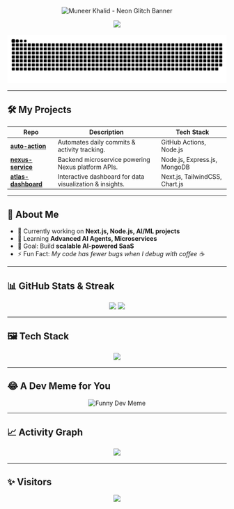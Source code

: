 <!-- =============================== -->
<!-- 🌟 HERO SECTION -->
<!-- =============================== -->

<p align="center">
  <img src="https://svg-banners.vercel.app/api?type=glitch&text1=Muneer%20Khalid&width=900&height=200" alt="Muneer Khalid - Neon Glitch Banner" />
</p>

<p align="center">
  <img src="https://readme-typing-svg.herokuapp.com?font=Fira+Code&size=26&duration=3500&pause=800&color=00E5FF&background=00000000&center=true&vCenter=true&width=800&lines=Full+Stack+Developer+%F0%9F%92%BB;AI+%26+ML+Enthusiast+%F0%9F%A4%96;Building+Scalable+Web+%26+AI+Solutions+🚀" />
</p>

<p align="center">
  <img src="https://raw.githubusercontent.com/Platane/snk/output/github-contribution-grid-snake.svg" />
</p>

---

## 🛠️ My Projects

| Repo | Description | Tech Stack |
|------|-------------|------------|
| [**auto-action**](https://github.com/your-username/auto-action) | Automates daily commits & activity tracking. | GitHub Actions, Node.js |
| [**nexus-service**](https://github.com/your-username/nexus-service) | Backend microservice powering Nexus platform APIs. | Node.js, Express.js, MongoDB |
| [**atlas-dashboard**](https://github.com/your-username/atlas-dashboard) | Interactive dashboard for data visualization & insights. | Next.js, TailwindCSS, Chart.js |

---

## 🚀 About Me

- 🔭 Currently working on **Next.js, Node.js, AI/ML projects**  
- 🌱 Learning **Advanced AI Agents, Microservices**  
- 🎯 Goal: Build **scalable AI-powered SaaS**  
- ⚡ Fun Fact: *My code has fewer bugs when I debug with coffee ☕*

---

## 📊 GitHub Stats & Streak

<p align="center">
  <img height="180em" src="https://github-readme-stats.vercel.app/api?username=your-username&show_icons=true&theme=radical&count_private=true" />
  <img height="180em" src="https://github-readme-streak-stats.herokuapp.com?user=your-username&theme=radical" />
</p>

---

## 🖼️ Tech Stack

<p align="center">
  <img src="https://skillicons.dev/icons?i=react,nextjs,nodejs,express,ts,js,mongodb,mysql,tailwind,python,flask,git,github,graphql" />
</p>

---

## 😂 A Dev Meme for You

<p align="center">
  <img src="https://i.imgur.com/8QdYj5y.png" width="500" alt="Funny Dev Meme"/>
</p>

---

## 📈 Activity Graph

<p align="center">
  <img src="https://github-readme-activity-graph.vercel.app/graph?username=your-username&theme=react-dark&bg_color=0D1117&hide_border=true" />
</p>

---

## ✨ Visitors

<p align="center">
  <img src="https://komarev.com/ghpvc/?username=your-username&color=brightgreen" />
</p>
